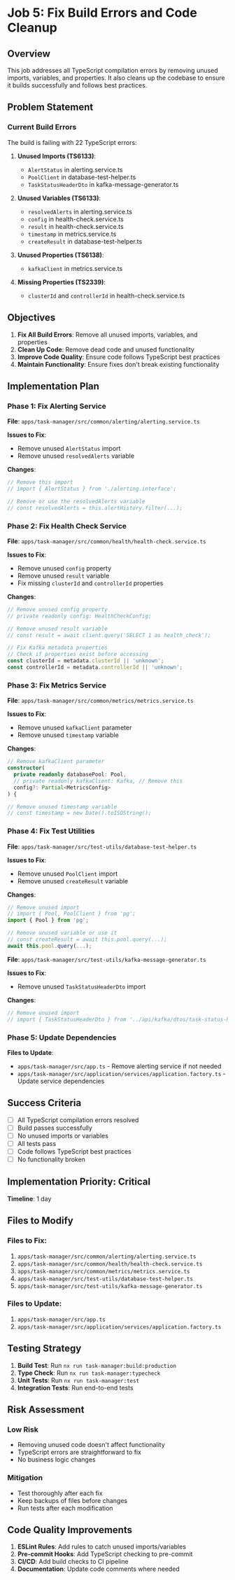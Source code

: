 # Job 5: Fix Build Errors and Code Cleanup

## Overview

This job addresses all TypeScript compilation errors by removing unused imports, variables, and properties. It also cleans up the codebase to ensure it builds successfully and follows best practices.

## Problem Statement

### Current Build Errors

The build is failing with 22 TypeScript errors:

1. **Unused Imports (TS6133)**:

   - `AlertStatus` in alerting.service.ts
   - `PoolClient` in database-test-helper.ts
   - `TaskStatusHeaderDto` in kafka-message-generator.ts

2. **Unused Variables (TS6133)**:

   - `resolvedAlerts` in alerting.service.ts
   - `config` in health-check.service.ts
   - `result` in health-check.service.ts
   - `timestamp` in metrics.service.ts
   - `createResult` in database-test-helper.ts

3. **Unused Properties (TS6138)**:

   - `kafkaClient` in metrics.service.ts

4. **Missing Properties (TS2339)**:
   - `clusterId` and `controllerId` in health-check.service.ts

## Objectives

1. **Fix All Build Errors**: Remove all unused imports, variables, and properties
2. **Clean Up Code**: Remove dead code and unused functionality
3. **Improve Code Quality**: Ensure code follows TypeScript best practices
4. **Maintain Functionality**: Ensure fixes don't break existing functionality

## Implementation Plan

### Phase 1: Fix Alerting Service

**File**: `apps/task-manager/src/common/alerting/alerting.service.ts`

**Issues to Fix**:

- Remove unused `AlertStatus` import
- Remove unused `resolvedAlerts` variable

**Changes**:

```typescript
// Remove this import
// import { AlertStatus } from './alerting.interface';

// Remove or use the resolvedAlerts variable
// const resolvedAlerts = this.alertHistory.filter(...);
```

### Phase 2: Fix Health Check Service

**File**: `apps/task-manager/src/common/health/health-check.service.ts`

**Issues to Fix**:

- Remove unused `config` property
- Remove unused `result` variable
- Fix missing `clusterId` and `controllerId` properties

**Changes**:

```typescript
// Remove unused config property
// private readonly config: HealthCheckConfig;

// Remove unused result variable
// const result = await client.query('SELECT 1 as health_check');

// Fix Kafka metadata properties
// Check if properties exist before accessing
const clusterId = metadata.clusterId || 'unknown';
const controllerId = metadata.controllerId || 'unknown';
```

### Phase 3: Fix Metrics Service

**File**: `apps/task-manager/src/common/metrics/metrics.service.ts`

**Issues to Fix**:

- Remove unused `kafkaClient` parameter
- Remove unused `timestamp` variable

**Changes**:

```typescript
// Remove kafkaClient parameter
constructor(
  private readonly databasePool: Pool,
  // private readonly kafkaClient: Kafka, // Remove this
  config?: Partial<MetricsConfig>
) {

// Remove unused timestamp variable
// const timestamp = new Date().toISOString();
```

### Phase 4: Fix Test Utilities

**File**: `apps/task-manager/src/test-utils/database-test-helper.ts`

**Issues to Fix**:

- Remove unused `PoolClient` import
- Remove unused `createResult` variable

**Changes**:

```typescript
// Remove unused import
// import { Pool, PoolClient } from 'pg';
import { Pool } from 'pg';

// Remove unused variable or use it
// const createResult = await this.pool.query(...);
await this.pool.query(...);
```

**File**: `apps/task-manager/src/test-utils/kafka-message-generator.ts`

**Issues to Fix**:

- Remove unused `TaskStatusHeaderDto` import

**Changes**:

```typescript
// Remove unused import
// import { TaskStatusHeaderDto } from '../api/kafka/dtos/task-status-header.dto';
```

### Phase 5: Update Dependencies

**Files to Update**:

- `apps/task-manager/src/app.ts` - Remove alerting service if not needed
- `apps/task-manager/src/application/services/application.factory.ts` - Update service dependencies

## Success Criteria

- [ ] All TypeScript compilation errors resolved
- [ ] Build passes successfully
- [ ] No unused imports or variables
- [ ] All tests pass
- [ ] Code follows TypeScript best practices
- [ ] No functionality broken

## Implementation Priority: Critical

**Timeline**: 1 day

## Files to Modify

### Files to Fix:

1. `apps/task-manager/src/common/alerting/alerting.service.ts`
2. `apps/task-manager/src/common/health/health-check.service.ts`
3. `apps/task-manager/src/common/metrics/metrics.service.ts`
4. `apps/task-manager/src/test-utils/database-test-helper.ts`
5. `apps/task-manager/src/test-utils/kafka-message-generator.ts`

### Files to Update:

1. `apps/task-manager/src/app.ts`
2. `apps/task-manager/src/application/services/application.factory.ts`

## Testing Strategy

1. **Build Test**: Run `nx run task-manager:build:production`
2. **Type Check**: Run `nx run task-manager:typecheck`
3. **Unit Tests**: Run `nx run task-manager:test`
4. **Integration Tests**: Run end-to-end tests

## Risk Assessment

### Low Risk

- Removing unused code doesn't affect functionality
- TypeScript errors are straightforward to fix
- No business logic changes

### Mitigation

- Test thoroughly after each fix
- Keep backups of files before changes
- Run tests after each modification

## Code Quality Improvements

1. **ESLint Rules**: Add rules to catch unused imports/variables
2. **Pre-commit Hooks**: Add TypeScript checking to pre-commit
3. **CI/CD**: Add build checks to CI pipeline
4. **Documentation**: Update code comments where needed
